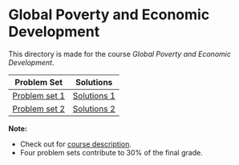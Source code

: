 # Global Poverty and Economic Development

This directory is made for the course *Global Poverty and Economic Development*.

| Problem Set                  | Solutions                      |
| ---------------------------- | ------------------------------ |
| [Problem set 1](PS1/PS1.pdf) | [Solutions 1](PS1/PS1_Sol.pdf) |
| [Problem set 2](PS2/PS2.pdf) | [Solutions 2](PS2/PS2_Sol.pdf) |

**Note:**

* Check out for [course description](course_description.pdf).
* Four problem sets contribute to 30% of the final grade.

